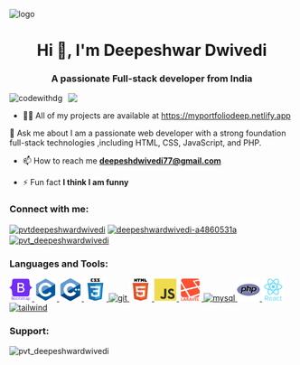 ![logo]()
<h1 align="center">Hi 👋, I'm Deepeshwar Dwivedi</h1>
<h3 align="center">A passionate Full-stack developer from India</h3>
<img align="right" width="400px" src="https://camo.githubusercontent.com/">

<p align="left"> <img src="https://komarev.com/ghpvc/?username=codewithdg&label=Profile%20views&color=0e75b6&style=flat" alt="codewithdg" /> </p>

- 👨‍💻 All of my projects are available at https://myportfoliodeep.netlify.app<br>

💬 Ask me about I am a passionate web developer with a strong foundation full-stack technologies ,including HTML, CSS, JavaScript, and PHP.<br>
- 📫 How to reach me **deepeshdwivedi77@gmail.com**<br>

- ⚡ Fun fact **I think I am funny**<br>

<h3 align="left">Connect with me:</h3>
<p align="left">
<a href="https://twitter.com/pvtdeepeshwardwivedi" target="blank"><img align="center" src="https://raw.githubusercontent.com/rahuldkjain/github-profile-readme-generator/master/src/images/icons/Social/twitter.svg" alt="pvtdeepeshwardwivedi" height="30" width="40" /></a>
<a href="https://linkedin.com/in/deepeshwar-dwivedi" target="blank"><img align="center" src="https://raw.githubusercontent.com/rahuldkjain/github-profile-readme-generator/master/src/images/icons/Social/linked-in-alt.svg" alt="deepeshwardwivedi-a4860531a" height="30" width="40" /></a>
<a href="https://instagram.com/pvt_deepeshwardwivedi" target="blank"><img align="center" src="https://raw.githubusercontent.com/rahuldkjain/github-profile-readme-generator/master/src/images/icons/Social/instagram.svg" alt="pvt_deepeshwardwivedi" height="30" width="40" /></a>
</p>

<h3 align="left">Languages and Tools:</h3>
<p align="left"> <a href="https://getbootstrap.com" target="_blank" rel="noreferrer"> <img src="https://raw.githubusercontent.com/devicons/devicon/master/icons/bootstrap/bootstrap-plain-wordmark.svg" alt="bootstrap" width="40" height="40"/> </a> <a href="https://www.cprogramming.com/" target="_blank" rel="noreferrer"> <img src="https://raw.githubusercontent.com/devicons/devicon/master/icons/c/c-original.svg" alt="c" width="40" height="40"/> </a> <a href="https://www.w3schools.com/cpp/" target="_blank" rel="noreferrer"> <img src="https://raw.githubusercontent.com/devicons/devicon/master/icons/cplusplus/cplusplus-original.svg" alt="cplusplus" width="40" height="40"/> </a> <a href="https://www.w3schools.com/css/" target="_blank" rel="noreferrer"> <img src="https://raw.githubusercontent.com/devicons/devicon/master/icons/css3/css3-original-wordmark.svg" alt="css3" width="40" height="40"/> </a> <a href="https://git-scm.com/" target="_blank" rel="noreferrer"> <img src="https://www.vectorlogo.zone/logos/git-scm/git-scm-icon.svg" alt="git" width="40" height="40"/> </a> <a href="https://www.w3.org/html/" target="_blank" rel="noreferrer"> <img src="https://raw.githubusercontent.com/devicons/devicon/master/icons/html5/html5-original-wordmark.svg" alt="html5" width="40" height="40"/> </a> <a href="https://developer.mozilla.org/en-US/docs/Web/JavaScript" target="_blank" rel="noreferrer"> <img src="https://raw.githubusercontent.com/devicons/devicon/master/icons/javascript/javascript-original.svg" alt="javascript" width="40" height="40"/> </a> 
  <a href="https://laravel.com/" target="_blank" rel="noreferrer"> <img src="https://raw.githubusercontent.com/devicons/devicon/master/icons/laravel/laravel-plain-wordmark.svg" alt="laravel" width="40" height="40"/> </a> <a href="https://www.mysql.com/" target="_blank" rel="noreferrer"> 
    <img src="[https://raw.githubusercontent.com/devicons/devicon/master/icons/mysql/mysql-original-wordmark.svg](https://www.google.com/url?sa=i&url=https%3A%2F%2Fen.wikipedia.org%2Fwiki%2FLaravel&psig=AOvVaw0WVc-NLc9DnKWr2hH90P7k&ust=1743171156387000&source=images&cd=vfe&opi=89978449&ved=0CBQQjRxqFwoTCPDCjOe4qowDFQAAAAAdAAAAABAE)" alt="mysql" width="40" height="40"/> </a> <a href="https://www.php.net" target="_blank" rel="noreferrer"> <img src="https://raw.githubusercontent.com/devicons/devicon/master/icons/php/php-original.svg" alt="php" width="40" height="40"/> </a> <a href="https://reactjs.org/" target="_blank" rel="noreferrer"> <img src="https://raw.githubusercontent.com/devicons/devicon/master/icons/react/react-original-wordmark.svg" alt="react" width="40" height="40"/> </a> <a href="https://tailwindcss.com/" target="_blank" rel="noreferrer"> <img src="https://www.vectorlogo.zone/logos/tailwindcss/tailwindcss-icon.svg" alt="tailwind" width="40" height="40"/> </a> </p>

<h3 align="left">Support:</h3>
<p><a href="https://www.buymeacoffee.com/pvt_deepeshwardwivedi"> <img align="left" src="https://cdn.buymeacoffee.com/buttons/v2/default-yellow.png" height="50" width="210" alt="pvt_deepeshwardwivedi" /></a></p><br><br>
